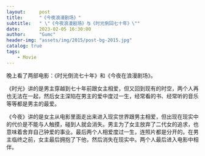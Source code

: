 ```yaml
---
layout:     post
title:      "《今夜浪漫剧场》"
subtitle:   " \"《今夜浪漫剧场》与《时光倒回七十年》\""
date:       2023-02-05 16:30:00
author:     "Gumc"
header-img: "assets/img/2015/post-bg-2015.jpg"
catalog: true
tags:
    - Movie
---
```

晚上看了两部电影：《时光倒流七十年》和《今夜在浪漫剧场》。

《时光》讲的是男主穿越到七十年前跟女主相爱，但又回到现有的时空，两个人再也无法在一起，然后女主深陷在男主的爱中度过一生，经常看的书、经常听的音乐等等都是男主的最爱。

《今夜》讲的是女主从电影里面走出来进入现实世界跟男主相爱，但出现在现实中的代价是不能与人触摸，碰到人就会消失。男主为了女主放弃了二代女的追求，也意味着舍弃自己钟爱的事业。最后两个人相爱度过一生，连照片都是分开的。在男主临终之前，女主最后拥抱了下他，然后消失在现实中。两个人最后进入电影中相伴。
